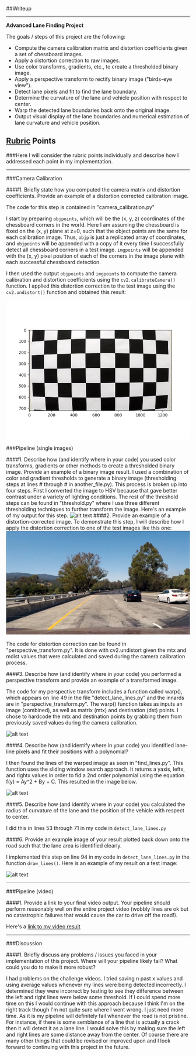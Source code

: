 ##Writeup

---

**Advanced Lane Finding Project**

The goals / steps of this project are the following:

* Compute the camera calibration matrix and distortion coefficients given a set of chessboard images.
* Apply a distortion correction to raw images.
* Use color transforms, gradients, etc., to create a thresholded binary image.
* Apply a perspective transform to rectify binary image ("birds-eye view").
* Detect lane pixels and fit to find the lane boundary.
* Determine the curvature of the lane and vehicle position with respect to center.
* Warp the detected lane boundaries back onto the original image.
* Output visual display of the lane boundaries and numerical estimation of lane curvature and vehicle position.

[//]: # (Image References)

[image1]: ./examples/undistort_output.png "Undistorted"
[image2]: ./test_images/test1.jpg "Road Transformed"
[image3]: ./examples/binary_combo_example.jpg "Binary Example"
[image4]: ./examples/warped_straight_lines.jpg "Warp Example"
[image5]: ./examples/color_fit_lines.jpg "Fit Visual"
[image6]: ./examples/example_output.jpg "Output"
[video1]: ./project_video.mp4 "Video"

## [Rubric](https://review.udacity.com/#!/rubrics/571/view) Points
###Here I will consider the rubric points individually and describe how I addressed each point in my implementation.  

---
###Camera Calibration

####1. Briefly state how you computed the camera matrix and distortion coefficients. Provide an example of a distortion corrected calibration image.

The code for this step is contained in "camera_calibration.py"

I start by preparing `objpoints`, which will be the (x, y, z) coordinates of the chessboard corners in the world. Here I am assuming the chessboard is fixed on the (x, y) plane at z=0, such that the object points are the same for each calibration image.  Thus, `objp` is just a replicated array of coordinates, and `objpoints` will be appended with a copy of it every time I successfully detect all chessboard corners in a test image.  `imgpoints` will be appended with the (x, y) pixel position of each of the corners in the image plane with each successful chessboard detection.  

I then used the output `objpoints` and `imgpoints` to compute the camera calibration and distortion coefficients using the `cv2.calibrateCamera()` function.  I applied this distortion correction to the test image using the `cv2.undistort()` function and obtained this result: 

![chessboards](output_images/camera_cal_org.png)

###Pipeline (single images)

####1. Describe how (and identify where in your code) you used color transforms, gradients or other methods to create a thresholded binary image.  Provide an example of a binary image result.
I used a combination of color and gradient thresholds to generate a binary image (thresholding steps at lines # through # in another_file.py). This process is broken up into four steps. First I converted the image to HSV because that gave better contrast under a variety of lighting conditions. The rest of the threshold steps can be found in "threshold.py" where I use three different thresholding techniques to further transform the image. Here's an example of my output for this step.
![alt text][image3]
####2. Provide an example of a distortion-corrected image.
To demonstrate this step, I will describe how I apply the distortion correction to one of the test images like this one: 
![alt text][image2]

The code for distortion correction can be found in "perspective_transform.py". It is done with cv2.undistort given the mtx and mdist values that were calculated and saved during the camera calibration process.

####3. Describe how (and identify where in your code) you performed a perspective transform and provide an example of a transformed image.

The code for my perspective transform includes a function called warp(), which appears on line 49 in the file "detect_lane_lines.py" and the innards are in "perspective_transform.py". The warp() function takes as inputs an image (combined), as well as matrix (mtx) and destination (dst) points. I chose to hardcode the mtx and destination points by grabbing them from previously saved values during the camera calibration.

![alt text][image4]

####4. Describe how (and identify where in your code) you identified lane-line pixels and fit their positions with a polynomial?

I then found the lines of the warped image as seen in "find_lines.py". This function uses the sliding window search approach. It returns a yaxis, leftx, and rightx values in order to fid a 2nd order polynomial using the equation f(y) = Ay^2 + By + C. This resulted in the image below.

![alt text][image5]

####5. Describe how (and identify where in your code) you calculated the radius of curvature of the lane and the position of the vehicle with respect to center.

I did this in lines 53 through 71 in my code in `detect_lane_lines.py`

####6. Provide an example image of your result plotted back down onto the road such that the lane area is identified clearly.

I implemented this step on line 94 in my code in `detect_lane_lines.py` in the function `draw_lines()`.  Here is an example of my result on a test image:

![alt text][image6]

---

###Pipeline (video)

####1. Provide a link to your final video output.  Your pipeline should perform reasonably well on the entire project video (wobbly lines are ok but no catastrophic failures that would cause the car to drive off the road!).

Here's a [link to my video result](./output.mp4)

---

###Discussion

####1. Briefly discuss any problems / issues you faced in your implementation of this project.  Where will your pipeline likely fail?  What could you do to make it more robust?

I had problems on the challenge videos. I tried saving n past x values and using average values whenever my lines were being detected incorrectly. I determined they were incorrect by testing to see they difference between the left and right lines were below some threshold. If I could spend more time on this I would continue with this approach because I think I'm on the right track though I'm not quite sure where I went wrong. I just need more time. As it is my pipeline will definitely fail whenever the road is not pristine. For instance, if there is some semblance of a line that is actually a crack then it will detect it as a lane line. I would solve this by making sure the left and right lines are some distance away from the center. Of course there are many other things that could be revised or improved upon and I look forward to continuing with this project in the future. 
